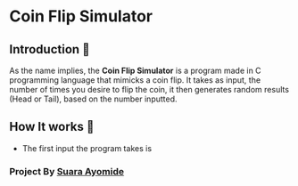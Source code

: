 # Coin Flip Simulator

## Introduction :eyes: 
As the name implies, the **Coin Flip Simulator** is a program made in C programming language that mimicks a coin flip. It takes as input, the number of times you desire to flip the coin, it then generates random results (Head or Tail), based on the number inputted.

## How It works :rocket:

* The first input the program takes is 

### Project By [Suara Ayomide](https://twitter.com/aysuarex)
